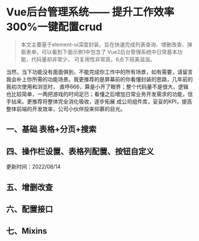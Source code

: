 # Vue后台管理系统—— 提升工作效率300%一键配置crud
> 本文主要基于element-ui深度封装，旨在快速完成列表查询、增删改查、弹窗表单。可以看到下面示例1中包含了 Vue2后台管理系统中日常基本功能，代码量却非常少，
可复用性非常高，6点下班美滋滋。

当然，当下功能没有面面俱到，不能完成你工作中的所有场景，如有需要，请留言我会补上你所需的功能场景。我更推荐的是屏幕前的你看懂封装的思路，几年前的我初次使用和浏览时，
直呼666，算是小开了眼界；整个代码量不是很大，逻辑也比较简单，一两把游戏的时间足已；看懂之后增加日常业务开发需求的功能，信手拈来。更推荐将整体完全消化吸收，逐步拓展
成公司组件库，妥妥的KPI，提高整体前端的开发效率，公司小伙伴投来仰慕的目光。
<!-- github地址 不断更新维护 -->
## 一、基础 表格+分页+搜索
## 四、操作栏设置、表格列配置、按钮自定义
更新时间：2022/08/14
## 五、增删改查

## 六、配置接口

## 七、Mixins



